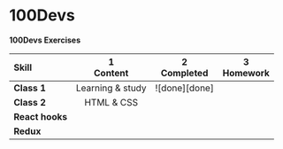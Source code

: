 # 100Devs
**100Devs Exercises**

|               Skill              | 1<br>Content      | 2<br>Completed         | 3<br>Homework    |
|:-------------------------------- |:-----------------:|:----------------------:|:----------------:|
|**Class 1**                       | Learning & study  | ![done][done]          |                  |
|**Class 2**                       | HTML & CSS        |                        |                  |
|**React hooks**                   |                   |                        |                  |
|**Redux**                         |                   |                        |                  |


